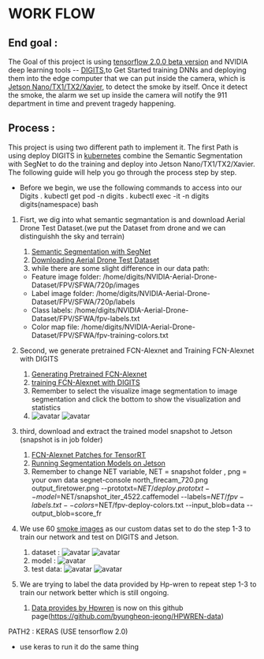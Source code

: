 # WORK FLOW
## End goal :

The Goal of this project is using [tensorflow 2.0.0 beta version]('https://www.tensorflow.org') and NVIDIA deep learning tools -- [DIGITS](https://github.com/NVIDIA/DIGITS),to Get Started training DNNs and deploying them into the edge computer that we can put inside the camera, which is [Jetson Nano/TX1/TX2/Xavier](https://www.nvidia.com/en-us/autonomous-machines/embedded-systems/), to  detect the smoke by itself. Once it detect the smoke, the alarm we set up inside the camera will notify the 911 department in time and prevent tragedy happening.


## Process :
This project is using two different path to implement it. The first Path is using deploy DIGITS in [kubernetes](https://kubernetes.io) combine the Semantic Segmentation with SegNet to do the training and deploy into Jetson Nano/TX1/TX2/Xavier. The following guide will help you go through the process step by step.

- Before we begin, we use the following commands to access into our Digits
     . kubectl get pod -n digits
     . kubectl exec -it -n digits digits(namespace) bash

1. Fisrt, we dig into what semantic segmantation is and download Aerial Drone Test Dataset.(we put the Dataset from drone and we can distinguishh the sky and terrain)
     1. [Semantic Segmentation with SegNet](https://github.com/dusty-nv/jetson-inference/blob/master/docs/segnet-dataset.md)
     2. [Downloading Aerial Drone Test Dataset](https://github.com/dusty-nv/jetson-inference/blob/master/docs/segnet-dataset.md#downloading-aerial-drone-dataset)
     3. while there are some slight difference in our data path:
     - Feature image folder: /home/digits/NVIDIA-Aerial-Drone-Dataset/FPV/SFWA/720p/images
     - Label image folder: /home/digits/NVIDIA-Aerial-Drone-Dataset/FPV/SFWA/720p/labels
     - Class labels: /home/digits/NVIDIA-Aerial-Drone-Dataset/FPV/SFWA/fpv-labels.txt
     - Color map file: /home/digits/NVIDIA-Aerial-Drone-Dataset/FPV/SFWA/fpv-training-colors.txt

2. Second, we generate pretrained FCN-Alexnet and Training FCN-Alexnet with DIGITS
     1. [Generating Pretrained FCN-Alexnet](https://github.com/dusty-nv/jetson-inference/blob/master/docs/segnet-pretrained.md)
     2. [training FCN-Alexnet with DIGITS](https://github.com/dusty-nv/jetson-inference/blob/master/docs/segnet-training.md)
     3. Remember to select the visualize image segmentation to image segmentation and click the bottom to show the visualization and statistics
     4. ![avatar](/Users/spencer/Desktop/UCSD-backtoschool/1.png)
        ![avatar](/Users/spencer/Desktop/UCSD-backtoschool/2.png)

3. third, download and extract the trained model snapshot to Jetson (snapshot is in job folder)
     1. [FCN-Alexnet Patches for TensorRT](https://github.com/dusty-nv/jetson-inference/blob/master/docs/segnet-patches.md)
     2. [Running Segmentation Models on Jetson](https://github.com/dusty-nv/jetson-inference/blob/master/docs/segnet-console.md)
     3. Remember to change NET variable, NET = snapshot folder , png = your own data
segnet-console north_firecam_720.png output_firetower.png --prototxt=$NET/deploy.prototxt --                  model=$NET/snapshot_iter_4522.caffemodel --labels=$NET/fpv-labels.txt --colors=$NET/fpv-deploy-colors.txt --input_blob=data --    output_blob=score_fr


4. We use 60 [smoke images](https://github.com/aiformankind/wildfire-smoke-detection/tree/master/input/images) as our custom datas set to do the step 1-3 to train our network and test on DIGITS and Jetson.
     1. dataset : 
        ![avatar](/Users/spencer/Desktop/UCSD-backtoschool/smoke_dataset-1.png)
        ![avatar](/Users/spencer/Desktop/UCSD-backtoschool/smoke_dataset-2.png)
     2. model :
        ![avatar](/Users/spencer/Desktop/UCSD-backtoschool/smoke_model.png)
     3. test data:
        ![avatar](/Users/spencer/Desktop/UCSD-backtoschool/smoke_test-1.png)
        ![avatar](/Users/spencer/Desktop/UCSD-backtoschool/smoke_test-2.png)
       

5. We are trying to label the data provided by Hp-wren to repeat step 1-3 to train our network better which is still ongoing.
     1. [Data provides by Hpwren](http://hpwren.ucsd.edu/HWB/HPWREN-FIgLib/20180717-otay-om-s-mobo-c/) is now on this github page(https://github.com/byungheon-jeong/HPWREN-data)


PATH2 : KERAS (USE tensorflow 2.0)
- use keras to run it do the same thing


